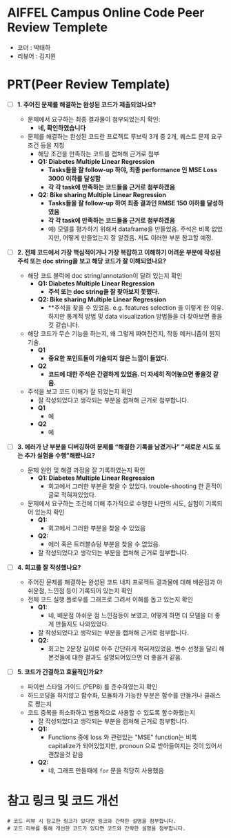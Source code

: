 # AIFFEL Campus Online Code Peer Review Templete
- 코더 : 박태하
- 리뷰어 : 김지원


# PRT(Peer Review Template)
- [ ]  **1. 주어진 문제를 해결하는 완성된 코드가 제출되었나요?**
    - 문제에서 요구하는 최종 결과물이 첨부되었는지 확인: 
        - **네, 확인하였습니다**
    - 문제를 해결하는 완성된 코드란 프로젝트 루브릭 3개 중 2개, 
    퀘스트 문제 요구조건 등을 지칭
        - 해당 조건을 만족하는 코드를 캡쳐해 근거로 첨부
        - **Q1: Diabetes Multiple Linear Regression**
            - **Tasks들을 잘 follow-up 하야, 최종 performance 인 MSE Loss 3000 이하를 달성함**
            - **각 각 task에 만족하는 코드들을 근거로 첨부하겠음**
       - **Q2: Bike sharing Multiple Linear Regression**
           - **Tasks들을 잘 follow-up 하여 최종 결과인 RMSE 150 이하를 달성하였음**
           - **각 각 task에 만족하는 코드들을 근거로 첨부하겠음**
           - 예) 모델를 평가하기 위해서 dataframe을 만들었음. 주석은 비록 없었지만, 어떻게 만들었는지 잘 알겠음. 저도 이러한 부분 참고할 예정.
    
- [ ]  **2. 전체 코드에서 가장 핵심적이거나 가장 복잡하고 이해하기 어려운 부분에 작성된 
주석 또는 doc string을 보고 해당 코드가 잘 이해되었나요?**
    - 해당 코드 블럭에 doc string/annotation이 달려 있는지 확인
        - **Q1: Diabetes Multiple Linear Regression**
            - **주석 또는 doc string을 잘 찾아보지 못했다.**
        - **Q2: Bike sharing Multiple Linear Regression**
            - **주석을 찾을 수 있었음. e.g. features selection 을 이렇게 한 이유. 하지만 통계적 방법 및 data visualization 방법들을 더 찾아보면 좋을것 같습니다. 
    - 해당 코드가 무슨 기능을 하는지, 왜 그렇게 짜여진건지, 작동 메커니즘이 뭔지 기술.
        - **Q1**
            - **중요한 포인트들이 기술되지 않은 느낌이 들었다.**
        - **Q2**
            - **코드에 대한 주석은 간결하게 있었음. 더 자세히 적어놓으면 좋을것 같음.**
    - 주석을 보고 코드 이해가 잘 되었는지 확인
        - 잘 작성되었다고 생각되는 부분을 캡쳐해 근거로 첨부합니다.
        - **Q1**
            - 예
        - **Q2**
            - 예
        
- [ ]  **3. 에러가 난 부분을 디버깅하여 문제를 “해결한 기록을 남겼거나” 
”새로운 시도 또는 추가 실험을 수행”해봤나요?**
    - 문제 원인 및 해결 과정을 잘 기록하였는지 확인
        - **Q1: Diabetes Multiple Linear Regression**
            - 회고에서 그러한 부분을 찾을 수 있었다. trouble-shooting 한 흔적이 글로 적혀져있었다. 
    - 문제에서 요구하는 조건에 더해 추가적으로 수행한 나만의 시도, 실험이 기록되어 있는지 확인
        - **Q1:**
            - 회고에서 그러한 부분을 찾을 수 있었음
        - **Q2:**
            - 에러 혹은 트러블슈팅 부분을 찾을 수 없었음.
        - 잘 작성되었다고 생각되는 부분을 캡쳐해 근거로 첨부합니다. 
        
- [ ]  **4. 회고를 잘 작성했나요?**
    - 주어진 문제를 해결하는 완성된 코드 내지 프로젝트 결과물에 대해
    배운점과 아쉬운점, 느낀점 등이 기록되어 있는지 확인
    - 전체 코드 실행 플로우를 그래프로 그려서 이해를 돕고 있는지 확인
        - **Q1:**
            - 네, 배운점 아쉬운 점 느낀점등이 보였고, 어떻게 하면 더 모델을 더 좋게 만들지도 나와있었다. 
        - 잘 작성되었다고 생각되는 부분을 캡쳐해 근거로 첨부합니다. 
        - **Q2:**
            - 회고는 2문장 길이로 아주 간단하게 적혀져있었음. 변수 선정을 달리 해본것들에 대한 결과도 설명되어있으면 더 좋을거 같음.
        
- [ ]  **5. 코드가 간결하고 효율적인가요?**
    - 파이썬 스타일 가이드 (PEP8) 를 준수하였는지 확인
    - 하드코딩을 하지않고 함수화, 모듈화가 가능한 부분은 함수를 만들거나 클래스로 짰는지
    - 코드 중복을 최소화하고 범용적으로 사용할 수 있도록 함수화했는지
        - 잘 작성되었다고 생각되는 부분을 캡쳐해 근거로 첨부합니다.
        - **Q1:**
            - Functions 중에 loss 와 관련있는 "MSE" function는 비록 capitalize가 되어있었지만, pronoun 으로 받아들여지는 것이 있어서 괜찮을것 같음
        - **Q2:**
            - 네, 그래프 만들때에 `for` 문을 적당히 사용했음


# 참고 링크 및 코드 개선
```
# 코드 리뷰 시 참고한 링크가 있다면 링크와 간략한 설명을 첨부합니다.
# 코드 리뷰를 통해 개선한 코드가 있다면 코드와 간략한 설명을 첨부합니다.
```
